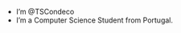 - I’m @TSCondeco
- I’m a Computer Science Student from Portugal.

<!---
TSCondeco/TSCondeco is a ✨ special ✨ repository because its `README.md` (this file) appears on your GitHub profile.
You can click the Preview link to take a look at your changes.
--->

